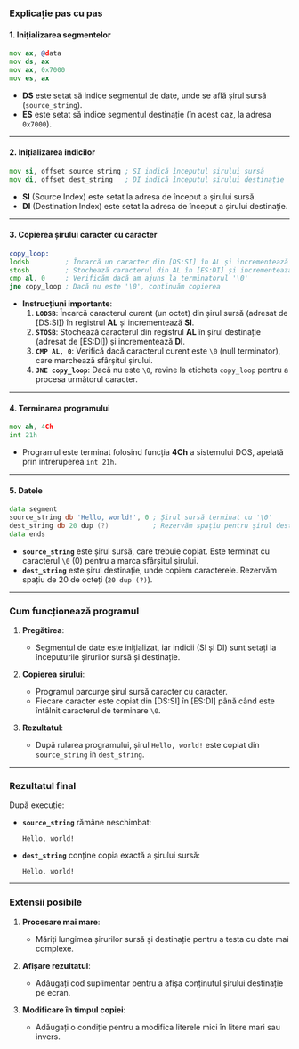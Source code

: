 ### **Explicație pas cu pas**

#### **1. Inițializarea segmentelor**
```asm
mov ax, @data
mov ds, ax
mov ax, 0x7000
mov es, ax
```
- **DS** este setat să indice segmentul de date, unde se află șirul sursă (`source_string`).
- **ES** este setat să indice segmentul destinație (în acest caz, la adresa `0x7000`).

---

#### **2. Inițializarea indicilor**
```asm
mov si, offset source_string ; SI indică începutul șirului sursă
mov di, offset dest_string   ; DI indică începutul șirului destinație
```
- **SI** (Source Index) este setat la adresa de început a șirului sursă.
- **DI** (Destination Index) este setat la adresa de început a șirului destinație.

---

#### **3. Copierea șirului caracter cu caracter**
```asm
copy_loop:
lodsb         ; Încarcă un caracter din [DS:SI] în AL și incrementează SI
stosb         ; Stochează caracterul din AL în [ES:DI] și incrementează DI
cmp al, 0     ; Verificăm dacă am ajuns la terminatorul '\0'
jne copy_loop ; Dacă nu este '\0', continuăm copierea
```

- **Instrucțiuni importante**:
  1. **`LODSB`**: Încarcă caracterul curent (un octet) din șirul sursă (adresat de [DS:SI]) în registrul **AL** și incrementează **SI**.
  2. **`STOSB`**: Stochează caracterul din registrul **AL** în șirul destinație (adresat de [ES:DI]) și incrementează **DI**.
  3. **`CMP AL, 0`**: Verifică dacă caracterul curent este `\0` (null terminator), care marchează sfârșitul șirului.
  4. **`JNE copy_loop`**: Dacă nu este `\0`, revine la eticheta `copy_loop` pentru a procesa următorul caracter.

---

#### **4. Terminarea programului**
```asm
mov ah, 4Ch
int 21h
```
- Programul este terminat folosind funcția **4Ch** a sistemului DOS, apelată prin întreruperea `int 21h`.

---

#### **5. Datele**
```asm
data segment
source_string db 'Hello, world!', 0 ; Șirul sursă terminat cu '\0'
dest_string db 20 dup (?)           ; Rezervăm spațiu pentru șirul destinație
data ends
```
- **`source_string`** este șirul sursă, care trebuie copiat. Este terminat cu caracterul `\0` (0) pentru a marca sfârșitul șirului.
- **`dest_string`** este șirul destinație, unde copiem caracterele. Rezervăm spațiu de 20 de octeți (`20 dup (?)`).

---

### **Cum funcționează programul**

1. **Pregătirea**:
   - Segmentul de date este inițializat, iar indicii (SI și DI) sunt setați la începuturile șirurilor sursă și destinație.

2. **Copierea șirului**:
   - Programul parcurge șirul sursă caracter cu caracter.
   - Fiecare caracter este copiat din [DS:SI] în [ES:DI] până când este întâlnit caracterul de terminare `\0`.

3. **Rezultatul**:
   - După rularea programului, șirul `Hello, world!` este copiat din `source_string` în `dest_string`.

---

### **Rezultatul final**

După execuție:
- **`source_string`** rămâne neschimbat:
  ```
  Hello, world!
  ```
- **`dest_string`** conține copia exactă a șirului sursă:
  ```
  Hello, world!
  ```

---

### **Extensii posibile**

1. **Procesare mai mare**:
   - Măriți lungimea șirurilor sursă și destinație pentru a testa cu date mai complexe.

2. **Afișare rezultatul**:
   - Adăugați cod suplimentar pentru a afișa conținutul șirului destinație pe ecran.

3. **Modificare în timpul copiei**:
   - Adăugați o condiție pentru a modifica literele mici în litere mari sau invers.

